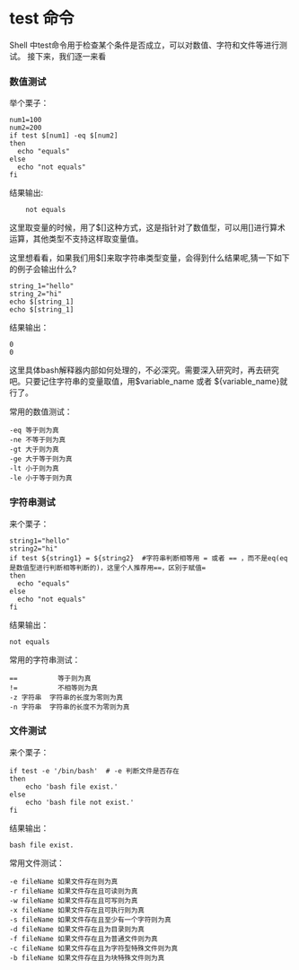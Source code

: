 # test 命令
Shell 中test命令用于检查某个条件是否成立，可以对数值、字符和文件等进行测试。
接下来，我们逐一来看

### 数值测试
举个栗子：

    num1=100
    num2=200
    if test $[num1] -eq $[num2]
    then
      echo "equals"
    else
      echo "not equals"
    fi
    
结果输出:
    
        not equals
这里取变量的时候，用了$[]这种方式，这是指针对了数值型，可以用[]进行算术运算，其他类型不支持这样取变量值。

这里想看看，如果我们用$[]来取字符串类型变量，会得到什么结果呢,猜一下如下的例子会输出什么?
    
    string_1="hello"
    string_2="hi"
    echo $[string_1]
    echo $[string_1]
结果输出：
    
    0
    0
这里具体bash解释器内部如何处理的，不必深究。需要深入研究时，再去研究吧。只要记住字符串的变量取值，用$variable_name 或者
${variable_name}就行了。

常用的数值测试：

    -eq	等于则为真
    -ne	不等于则为真
    -gt	大于则为真
    -ge	大于等于则为真
    -lt	小于则为真
    -le	小于等于则为真


### 字符串测试
来个栗子：
    
    string1="hello"
    string2="hi"
    if test ${string1} = ${string2}  #字符串判断相等用 = 或者 == ，而不是eq(eq是数值型进行判断相等判断的)，这里个人推荐用==，区别于赋值=
    then
      echo "equals"
    else
      echo "not equals"
    fi
结果输出：
    
    not equals
常用的字符串测试：
    
    ==	        等于则为真
    !=	        不相等则为真
    -z 字符串	字符串的长度为零则为真
    -n 字符串	字符串的长度不为零则为真
 
### 文件测试
来个栗子：
    
    if test -e '/bin/bash'  # -e 判断文件是否存在
    then
        echo 'bash file exist.'
    else
        echo 'bash file not exist.'
    fi

结果输出：
    
    bash file exist.
    
常用文件测试：
    
    -e fileName	如果文件存在则为真
    -r fileName	如果文件存在且可读则为真
    -w fileName	如果文件存在且可写则为真
    -x fileName	如果文件存在且可执行则为真
    -s fileName	如果文件存在且至少有一个字符则为真
    -d fileName	如果文件存在且为目录则为真
    -f fileName	如果文件存在且为普通文件则为真
    -c fileName	如果文件存在且为字符型特殊文件则为真
    -b fileName	如果文件存在且为块特殊文件则为真